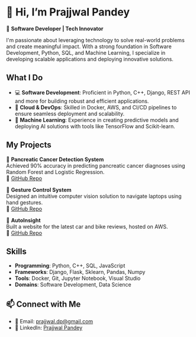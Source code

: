 # 👋 Hi, I’m Prajjwal Pandey  
🔧 **Software Developer | Tech Innovator**

I'm passionate about leveraging technology to solve real-world problems and create meaningful impact. With a strong foundation in Software Development, Python, SQL, and Machine Learning, I specialize in developing scalable applications and deploying innovative solutions.

## What I Do  
- 💻 **Software Development**: Proficient in Python, C++, Django, REST API and more for building robust and efficient applications.  
- 🚀 **Cloud & DevOps**: Skilled in Docker, AWS, and CI/CD pipelines to ensure seamless deployment and scalability.
- 🤖 **Machine Learning**: Experience in creating predictive models and deploying AI solutions with tools like TensorFlow and Scikit-learn.  

## My Projects  
🌟 **Pancreatic Cancer Detection System**  
Achieved 90% accuracy in predicting pancreatic cancer diagnoses using Random Forest and Logistic Regression.  
🔗 [GitHub Repo](#)

🌟 **Gesture Control System**  
Designed an intuitive computer vision solution to navigate laptops using hand gestures.  
🔗 [GitHub Repo](#)

🌟 **AutoInsight**  
Built a website for the latest car and bike reviews, hosted on AWS.  
🔗 [GitHub Repo](#)

## Skills  
- **Programming**: Python, C++, SQL, JavaScript  
- **Frameworks**: Django, Flask, Sklearn, Pandas, Numpy  
- **Tools**: Docker, Git, Jupyter Notebook, Visual Studio  
- **Domains**: Software Development, Data Science  

## 📫 Connect with Me  
- 📧 Email: prajjwal.dp@gmail.com  
- 💼 LinkedIn: [Prajjwal Pandey](https://www.linkedin.com/in/prajjwal-pandey-b24a871b5)  
